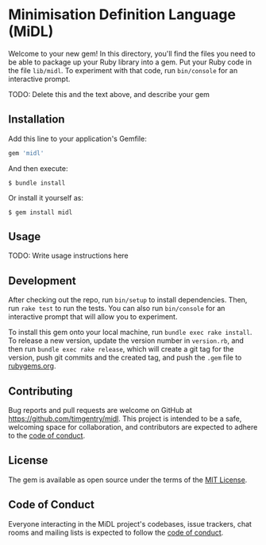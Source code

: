 # Minimisation Definition Language (MiDL)

Welcome to your new gem! In this directory, you'll find the files you need to be able to package up your Ruby library into a gem. Put your Ruby code in the file `lib/midl`. To experiment with that code, run `bin/console` for an interactive prompt.

TODO: Delete this and the text above, and describe your gem

## Installation

Add this line to your application's Gemfile:

```ruby
gem 'midl'
```

And then execute:

    $ bundle install

Or install it yourself as:

    $ gem install midl

## Usage

TODO: Write usage instructions here

## Development

After checking out the repo, run `bin/setup` to install dependencies. Then, run `rake test` to run the tests. You can also run `bin/console` for an interactive prompt that will allow you to experiment.

To install this gem onto your local machine, run `bundle exec rake install`. To release a new version, update the version number in `version.rb`, and then run `bundle exec rake release`, which will create a git tag for the version, push git commits and the created tag, and push the `.gem` file to [rubygems.org](https://rubygems.org).

## Contributing

Bug reports and pull requests are welcome on GitHub at https://github.com/timgentry/midl. This project is intended to be a safe, welcoming space for collaboration, and contributors are expected to adhere to the [code of conduct](https://github.com/timgentry/midl/blob/main/CODE_OF_CONDUCT.md).

## License

The gem is available as open source under the terms of the [MIT License](https://opensource.org/licenses/MIT).

## Code of Conduct

Everyone interacting in the MiDL project's codebases, issue trackers, chat rooms and mailing lists is expected to follow the [code of conduct](https://github.com/timgentry/MiDL/blob/main/CODE_OF_CONDUCT.md).
